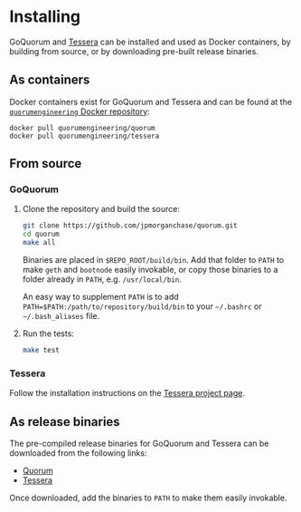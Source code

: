# Installing

GoQuorum and [Tessera](https://docs.tessera.consensys.net) can be installed and used as Docker containers, by building from source,
or by downloading pre-built release binaries.

## As containers
Docker containers exist for GoQuorum and Tessera and can be found at the [`quorumengineering` Docker repository](https://hub.docker.com/u/quorumengineering/):

```
docker pull quorumengineering/quorum
docker pull quorumengineering/tessera
```    

## From source
### GoQuorum

1. Clone the repository and build the source:

    ```bash
    git clone https://github.com/jpmorganchase/quorum.git
    cd quorum
    make all
    ```

    Binaries are placed in `$REPO_ROOT/build/bin`. Add that folder to `PATH` to make `geth` and `bootnode` easily invokable, or copy those binaries to a folder already in `PATH`, e.g. `/usr/local/bin`.

    An easy way to supplement `PATH` is to add `PATH=$PATH:/path/to/repository/build/bin` to your `~/.bashrc` or `~/.bash_aliases` file.

1. Run the tests:

    ```bash
    make test
    ```

### Tessera

Follow the installation instructions on the [Tessera project page](https://github.com/jpmorganchase/tessera).

## As release binaries

The pre-compiled release binaries for GoQuorum and Tessera can be downloaded from the following links:

* [Quorum](https://github.com/jpmorganchase/quorum/releases)
* [Tessera](https://github.com/jpmorganchase/tessera/releases)

Once downloaded, add the binaries to `PATH` to make them easily invokable.
